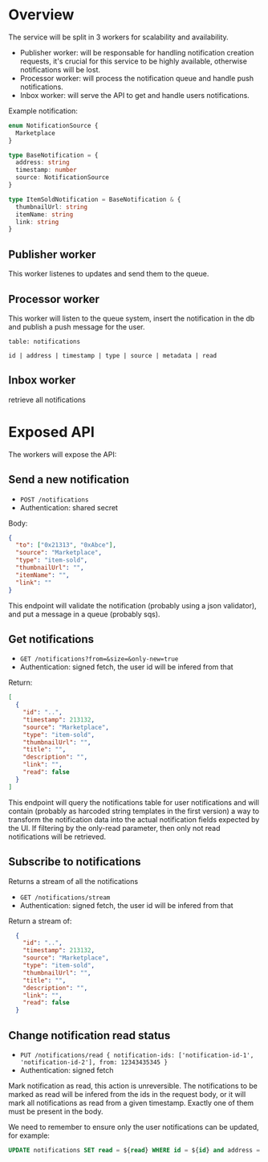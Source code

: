 # Overview

The service will be split in 3 workers for scalability and availability.

- Publisher worker: will be responsable for handling notification creation requests, it's crucial for this service to be highly available, otherwise notifications will be lost.
- Processor worker: will process the notification queue and handle push notifications.
- Inbox worker: will serve the API to get and handle users notifications.

Example notification:

```typescript
enum NotificationSource {
  Marketplace
}

type BaseNotification = {
  address: string
  timestamp: number
  source: NotificationSource
}

type ItemSoldNotification = BaseNotification & {
  thumbnailUrl: string
  itemName: string
  link: string
}
```

## Publisher worker

This worker listenes to updates and send them to the queue.

## Processor worker

This worker will listen to the queue system, insert the notification in the db and publish a push message for the user.

```
table: notifications

id | address | timestamp | type | source | metadata | read
```

## Inbox worker

retrieve all notifications

# Exposed API

The workers will expose the API:

## Send a new notification

- `POST /notifications`
- Authentication: shared secret

Body:

```json
{
  "to": ["0x21313", "0xAbce"],
  "source": "Marketplace",
  "type": "item-sold",
  "thumbnailUrl": "",
  "itemName": "",
  "link": ""
}
```

This endpoint will validate the notification (probably using a json validator), and put a message in a queue (probably sqs).

## Get notifications
- `GET /notifications?from=&size=&only-new=true`
- Authentication: signed fetch, the user id will be infered from that

Return:
```json
[
  {
    "id": "..",
    "timestamp": 213132,
    "source": "Marketplace",
    "type": "item-sold",
    "thumbnailUrl": "",
    "title": "",
    "description": "",
    "link": "",
    "read": false
  }
]
```

This endpoint will query the notifications table for user notifications and will contain (probably as harcoded string templates in the first version) a way to transform the notification data into the actual notification fields expected by the UI. If filtering by the only-read parameter, then only not read notifications will be retrieved.

## Subscribe to notifications

Returns a stream of all the notifications


- `GET /notifications/stream`
- Authentication: signed fetch, the user id will be infered from that

Return a stream of:
```json
  {
    "id": "..",
    "timestamp": 213132,
    "source": "Marketplace",
    "type": "item-sold",
    "thumbnailUrl": "",
    "title": "",
    "description": "",
    "link": "",
    "read": false
  }
```

## Change notification read status

- `PUT /notifications/read { notification-ids: ['notification-id-1', 'notification-id-2'], from: 12343435345 }`
- Authentication: signed fetch

Mark notification as read, this action is unreversible. The notifications to be marked as read will be infered from the ids in the request body, or it will mark all notifications as read from a given timestamp. Exactly one of them must be present in the body.

We need to remember to ensure only the user notifications can be updated, for example:

```sql
UPDATE notifications SET read = ${read} WHERE id = ${id} and address = ${address}
```
